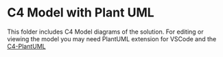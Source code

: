 # C4 Model with Plant UML

This folder includes C4 Model diagrams of the solution. For editing or viewing the model you may need PlantUML extension for VSCode and the [C4-PlantUML](https://github.com/RicardoNiepel/C4-PlantUML)